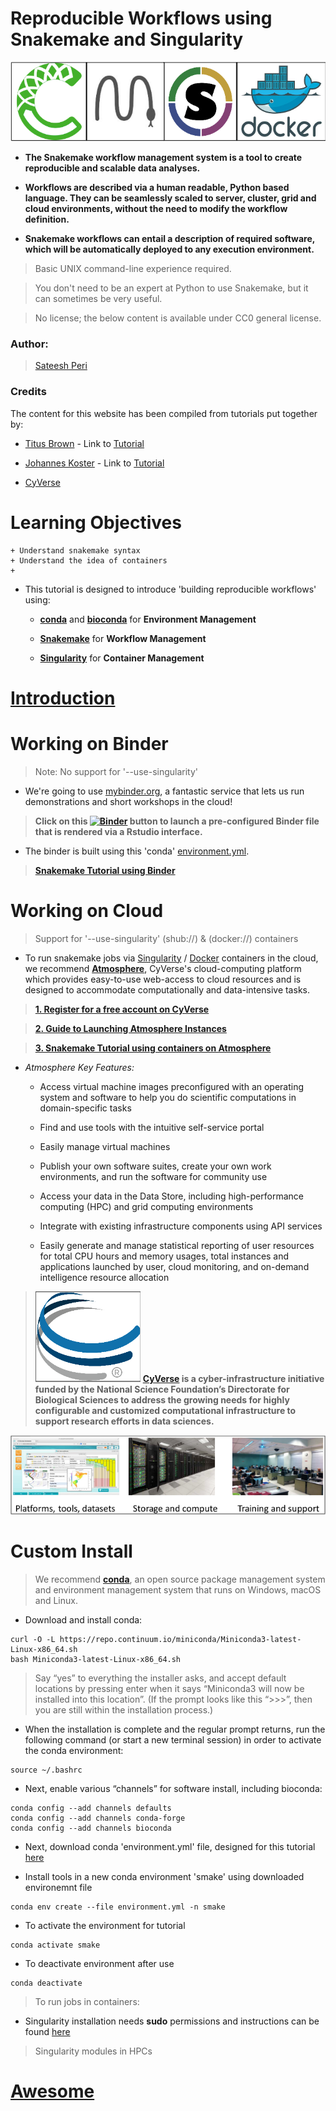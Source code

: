 Reproducible Workflows using Snakemake and Singularity
===
![logo](/img/tutorial_logo.png)

- **The Snakemake workflow management system is a tool to create reproducible and scalable data analyses.**

- **Workflows are described via a human readable, Python based language. They can be seamlessly scaled to server, cluster, grid and cloud environments, without the need to modify the workflow definition.**

- **Snakemake workflows can entail a description of required software, which will be automatically deployed to any execution environment.**

> Basic UNIX command-line experience required.

> You don't need to be an expert at Python to use Snakemake, but it can sometimes be very useful.

> No license; the below content is available under CC0 general license.

### Author:
> [Sateesh Peri](https://twitter.com/perisateesh)

### Credits
The content for this website has been compiled from tutorials put together by:

+ [Titus Brown](https://twitter.com/ctitusbrown) - Link to [Tutorial](https://github.com/ctb/2019-snakemake-ucdavis)

+ [Johannes Koster](https://twitter.com/johanneskoester) - Link to [Tutorial](https://snakemake.readthedocs.io/en/stable/tutorial/tutorial.html)

+ [CyVerse](https://www.cyverse.org/about)

# Learning Objectives

	+ Understand snakemake syntax
	+ Understand the idea of containers
	+

- This tutorial is designed to introduce 'building reproducible workflows' using:
	+ [**conda**](https://conda.io/en/latest/) and [**bioconda**](https://bioconda.github.io/) for **Environment Management**

	+ [**Snakemake**](https://snakemake.readthedocs.io/en/stable/) for **Workflow Management**

	+ [**Singularity**](https://www.sylabs.io/docs/) for **Container Management**

# [Introduction](https://snakemake2019.readthedocs.io/en/latest/introduction.html)

# Working on Binder

> Note:  No support for '--use-singularity'

- We're going to use [mybinder.org](https://mybinder.org/), a fantastic service that lets us run demonstrations and short workshops in the cloud! 

> **Click on this [![Binder](https://mybinder.org/badge_logo.svg)](https://mybinder.org/v2/gh/sateeshperi/snakemake2019.git/binder?urlpath=rstudio) button to launch a pre-configured Binder file that is rendered via a Rstudio interface.**

- The binder is built using this 'conda' [environment.yml](https://github.com/sateeshperi/snakemake2019/blob/master/binder/environment.yml).

> [**Snakemake Tutorial using Binder**](https://snakemake2019.readthedocs.io/en/latest/basic_tutorial.html)

# Working on Cloud

> Support for '--use-singularity' (shub://) & (docker://) containers

- To run snakemake jobs via [Singularity]() / [Docker]() containers in the cloud, we recommend [**Atmosphere**](https://www.cyverse.org/atmosphere), CyVerse's cloud-computing platform which provides easy-to-use web-access to cloud resources and is designed to accommodate computationally and data-intensive tasks.

> [**1. Register for a free account on CyVerse**](https://user.cyverse.org/register)

> [**2. Guide to Launching Atmosphere Instances**](https://snakemake2019.readthedocs.io/en/latest/Atmosphere_Cloud.html)

> [**3. Snakemake Tutorial using containers on Atmosphere**](https://snakemake2019.readthedocs.io/en/latest/container_tutorial.html)

- *Atmosphere Key Features:*

	+ Access virtual machine images preconfigured with an operating system and software to help you do scientific computations in domain-specific tasks

	+ Find and use tools with the intuitive self-service portal

	+ Easily manage virtual machines

	+ Publish your own software suites, create your own work environments, and run the software for community use

	+ Access your data in the Data Store, including high-performance computing (HPC) and grid computing environments

	+ Integrate with existing infrastructure components using API services

	+ Easily generate and manage statistical reporting of user resources for total CPU hours and memory usages, total instances and applications launched by user, cloud monitoring, and on-demand intelligence resource allocation


> ![cyverse_logo](/img/cyverse_logo.png) **[**CyVerse**](https://www.cyverse.org/about) is a cyber-infrastructure initiative funded by the National Science Foundation’s Directorate for Biological Sciences to address the growing needs for highly configurable and customized computational infrastructure to support research efforts in data sciences.**

![cyverse_services](/img/cyverse_services.png)

# Custom Install

> We recommend [**conda**](https://conda.io/en/latest/), an open source package management system and environment management system that runs on Windows, macOS and Linux.

- Download and install conda:

```
curl -O -L https://repo.continuum.io/miniconda/Miniconda3-latest-Linux-x86_64.sh
bash Miniconda3-latest-Linux-x86_64.sh
```
> Say “yes” to everything the installer asks, and accept default locations by pressing enter when it says “Miniconda3 will now be installed into this location”. (If the prompt looks like this “>>>”, then you are still within the installation process.)

- When the installation is complete and the regular prompt returns, run the following command (or start a new terminal session) in order to activate the conda environment:

```
source ~/.bashrc
```
- Next, enable various “channels” for software install, including bioconda:

```
conda config --add channels defaults
conda config --add channels conda-forge
conda config --add channels bioconda
```

- Next, download conda 'environment.yml' file, designed for this tutorial [here](https://github.com/sateeshperi/snakemake2019/blob/master/binder/environment.yml)

- Install tools in a new conda environment 'smake' using downloaded environemnt file

```
conda env create --file environment.yml -n smake
```

- To activate the environment for tutorial
```
conda activate smake
```

- To deactivate environment after use
```
conda deactivate
```
> To run jobs in containers:

- Singularity installation needs **sudo** permissions and instructions can be found [here](https://www.sylabs.io/guides/3.0/user-guide/installation.html#installation)

> Singularity modules in HPCs


# [Awesome](https://snakemake2019.readthedocs.io/en/latest/awesome.html)